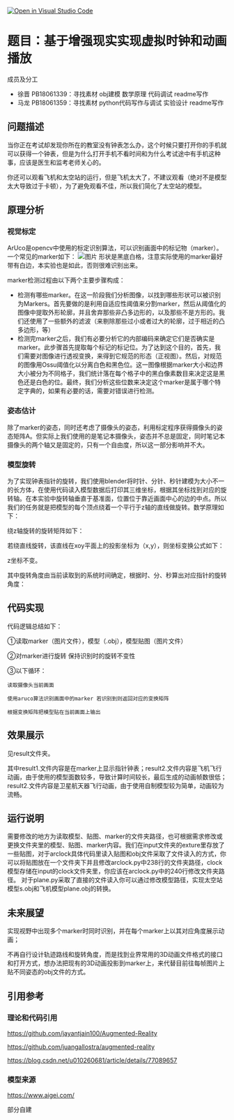 [![Open in Visual Studio Code](https://classroom.github.com/assets/open-in-vscode-f059dc9a6f8d3a56e377f745f24479a46679e63a5d9fe6f495e02850cd0d8118.svg)](https://classroom.github.com/online_ide?assignment_repo_id=6627215&assignment_repo_type=AssignmentRepo)
# 题目：基于增强现实实现虚拟时钟和动画播放
成员及分工
+ 徐晋 PB18061339：寻找素材 obj建模 数学原理 代码调试 readme写作 
+ 马龙 PB18061359：寻找素材 python代码写作与调试 实验设计 readme写作 
## 问题描述
当你正在考试却发现你所在的教室没有钟表怎么办，这个时候只要打开你的手机就可以获得一个钟表，但是为什么打开手机不看时间和为什么考试途中有手机这种事，应该是医生和监考老师关心的。

你还可以观看飞机和太空站的运行，但是飞机太大了，不建议观看（绝对不是模型太大导致过于卡顿），为了避免观看不佳，所以我们简化了太空站的模型。
## 原理分析
### 视觉标定
ArUco是opencv中使用的标定识别算法，可以识别画面中的标记物（marker）。一个常见的marker如下：
![图片](https://user-images.githubusercontent.com/96722989/147750429-6fafac29-ee7c-449f-abc6-af0d3433e81e.png)
形状是黑底白格，注意实际使用的marker最好带有白边，本实验也是如此，否则很难识别出来。

marker检测过程由以下两个主要步骤构成：

+ 检测有哪些marker。在这一阶段我们分析图像，以找到哪些形状可以被识别为Markers。首先要做的是利用自适应性阈值来分割marker，然后从阈值化的图像中提取外形轮廓，并且舍弃那些非凸多边形的，以及那些不是方形的。我们还使用了一些额外的滤波（来剔除那些过小或者过大的轮廓，过于相近的凸多边形，等）
+ 检测完marker之后，我们有必要分析它的内部编码来确定它们是否确实是marker。此步骤首先提取每个标记的标记位。为了达到这个目的，首先，我们需要对图像进行透视变换，来得到它规范的形态（正视图）。然后，对规范的图像用Ossu阈值化以分离白色和黑色位。这一图像根据marker大小和边界大小被分为不同格子，我们统计落在每个格子中的黑白像素数目来决定这是黑色还是白色的位。最终，我们分析这些位数来决定这个marker是属于哪个特定字典的，如果有必要的话，需要对错误进行检测。
### 姿态估计
除了marker的姿态，同时还考虑了摄像头的姿态，利用标定程序获得摄像头的姿态矩阵A。但实际上我们使用的是笔记本摄像头，姿态并不总是固定，同时笔记本摄像头的两个轴又是固定的，只有一个自由度，所以这一部分影响并不大。
### 模型旋转
为了实现钟表指针的旋转，我们使用blender将时针、分针、秒针建模为大小不一的长方体，在使用代码读入模型数据后打印其三维坐标，根据其坐标找到对应的旋转轴。在本实验中旋转轴垂直于基准面，位置位于靠近画面中心的边的中点。所以我们的任务就是把模型的每个顶点绕着一个平行于z轴的直线做旋转。数学原理如下：

绕z轴旋转的旋转矩阵如下：

若绕直线旋转，该直线在xoy平面上的投影坐标为（x,y），则坐标变换公式如下：

z坐标不变。

其中旋转角度由当前读取到的系统时间确定，根据时、分、秒算出对应指针的旋转角度：



## 代码实现
代码逻辑总结如下：

①读取marker（图片文件），模型（.obj），模型贴图（图片文件）

②对marker进行旋转 保持识别时的旋转不变性

③以下循环：

    读取摄像头当前画面
    
    使用aruco算法识别画面中的marker 若识别到则返回对应的变换矩阵
    
    根据变换矩阵把模型贴在当前画面上输出
    
## 效果展示
见result文件夹。

其中result1.文件内容是在marker上显示指针钟表；result2.文件内容是飞机飞行动画，由于使用的模型面数较多，导致计算时间较长，最后生成的动画帧数很低；result2.文件内容是卫星航天器飞行动画，由于使用自制模型较为简单，动画较为流畅。
## 运行说明
需要修改的地方为读取模型、贴图、marker的文件夹路径，也可根据需求修改或更换文件夹里的模型、贴图、marker内容。我们在input文件夹的exture里存放了一些贴图，对于arclock具体代码里读入贴图和obj文件采取了文件读入的方式，你可以将贴图放在一个文件夹下并且修改arclock.py中238行的文件夹路径，clock模型存储在input的clock文件夹里，你应该在arclock.py中的240行修改文件夹路径。 对于plane.py采取了直接的文件读入你可以通过修改模型路径，实现太空站模型s.obj和飞机模型plane.obj的转换。


## 未来展望
实现视野中出现多个marker时同时识别，并在每个marker上以其对应角度展示动画；

不再自行设计轨迹路线和旋转角度，而是找到业界常用的3D动画文件格式的接口和打开方式，想办法把现有的3D动画投影到marker上，来代替目前往每帧图片上贴不同姿态的obj文件的方式。

## 引用参考
### 理论和代码引用
https://github.com/jayantjain100/Augmented-Reality

https://github.com/juangallostra/augmented-reality

https://blog.csdn.net/u010260681/article/details/77089657
### 模型来源
https://www.aigei.com/

部分自建
